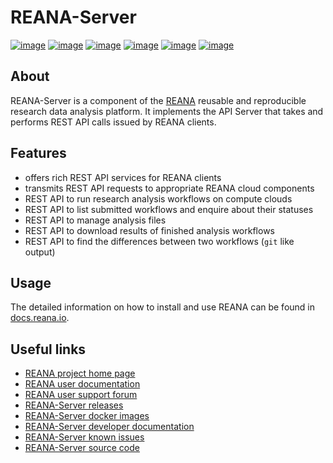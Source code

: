 # REANA-Server

[![image](https://github.com/reanahub/reana-server/workflows/CI/badge.svg)](https://github.com/reanahub/reana-server/actions)
[![image](https://readthedocs.org/projects/reana-server/badge/?version=latest)](https://reana-server.readthedocs.io/en/latest/?badge=latest)
[![image](https://codecov.io/gh/reanahub/reana-server/branch/master/graph/badge.svg)](https://codecov.io/gh/reanahub/reana-server)
[![image](https://img.shields.io/badge/discourse-forum-blue.svg)](https://forum.reana.io)
[![image](https://img.shields.io/github/license/reanahub/reana-server.svg)](https://github.com/reanahub/reana-server/blob/master/LICENSE)
[![image](https://img.shields.io/badge/code%20style-black-000000.svg)](https://github.com/psf/black)

## About

REANA-Server is a component of the [REANA](http://www.reana.io/) reusable and
reproducible research data analysis platform. It implements the API Server
that takes and performs REST API calls issued by REANA clients.

## Features

- offers rich REST API services for REANA clients
- transmits REST API requests to appropriate REANA cloud components
- REST API to run research analysis workflows on compute clouds
- REST API to list submitted workflows and enquire about their statuses
- REST API to manage analysis files
- REST API to download results of finished analysis workflows
- REST API to find the differences between two workflows (`git` like output)

## Usage

The detailed information on how to install and use REANA can be found in
[docs.reana.io](https://docs.reana.io).

## Useful links

- [REANA project home page](http://www.reana.io/)
- [REANA user documentation](https://docs.reana.io)
- [REANA user support forum](https://forum.reana.io)
- [REANA-Server releases](https://reana-server.readthedocs.io/en/latest#changes)
- [REANA-Server docker images](https://hub.docker.com/r/reanahub/reana-server)
- [REANA-Server developer documentation](https://reana-server.readthedocs.io/)
- [REANA-Server known issues](https://github.com/reanahub/reana-server/issues)
- [REANA-Server source code](https://github.com/reanahub/reana-server)
